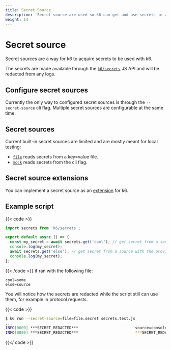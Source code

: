 ```yaml
---
title: Secret Source
description: 'Secret source are used so k6 can get and use secrets in a secure way'
weight: 14
---
```


# Secret source

Secret sources are a way for k6 to acquire secrets to be used with k6.

The secrets are made available through the [`k6/secrets`](https://grafana.com/docs/k6/<K6_VERSION>/javascript-api/k6-secrets) JS API and will be redacted from any logs.

## Configure secret sources

Currently the only way to configured secret sources is through the `--secret-source` cli flag. Multiple secret sources are configurable at the same time.

## Secret sources

Current built-in secret sources are limited and are mostly meant for local testing:

- [`file`](https://grafana.com/docs/k6/<K6_VERSION>/using-k6/secret-source/file) reads secrets from a key=value file.
- [`mock`](https://grafana.com/docs/k6/<K6_VERSION>/using-k6/secret-source/mock) reads secrets from the cli flag.

## Secret source extensions

You can implement a secret source as an [extension](https://grafana.com/docs/k6/<K6_VERSION>/extensions/) for k6.

## Example script

{{< code >}}

<!-- md-k6:skip -->

```javascript
import secrets from 'k6/secrets';

export default async () => {
  const my_secret = await secrets.get('cool'); // get secret from a source with the provided identifier
  console.log(my_secret);
  await secrets.get('else'); // get secret from a source with the provided identifier
  console.log(my_secret);
};
```

{{< /code >}}
if ran with the following file:

```
cool=some
else=source
```

You will notice how the secrets are redacted while the script still can use them, for example in protocol requests.

{{< code >}}

```bash
$ k6 run --secret-source=file=file.secret secrets.test.js
...
INFO[0000] ***SECRET_REDACTED***                         source=console
INFO[0000] ***SECRET_REDACTED***                         ***SECRET_REDACTED***=console
```

{{</ code >}}
